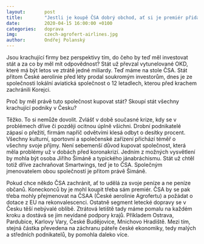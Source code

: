 ```yaml
---
layout:       post
title:        "Jestli je koupě ČSA dobrý obchod, ať si je premiér přidá do portfolia Agrofertu.“"
date:         2020-04-15 16:00:00 +0100
categories:   doprava
img:          czech-agrofert-airlines.jpg
author:       Ondřej Polanský
---
```

Jsou krachující firmy bez perspektivy tím, do čeho by teď měl investovat stát a za co by měl mít odpovědnost? Stát už převzal vytunelované OKD, které má být letos ve ztrátě jedné miliardy. Teď máme na stole ČSA. Stát přitom České aerolinie před léty prodal soukromým investorům, dnes je ze společnosti lokální aviatická společnost o 12 letadlech, kterou před krachem zachránili Korejci.

Proč by měl právě tuto společnost kupovat stát? Skoupí stát všechny krachující podniky v Česku?

<!--more-->

Těžko. To si nemůže dovolit. Zvlášť v době současné krize, kdy se v problémech dříve či později ocitnou úplně všichni. Drobní podnikatelé zápasí o přežití, firmám napříč odvětvími klesá odbyt o desítky procent. Všechny kulturní, sportovní a společenské zařízení přichází téměř o všechny svoje příjmy. Není sebemenší důvod kupovat společnost, která měla problémy už v dobách před koronakrizí. Jedním z možných vysvětlení by mohla být osoba Jiřího Šimáně a typického jánabráchismu. Stát už chtěl totiž dříve zachraňovat Smartwings, teď je to ČSA. Společným jmenovatelem obou společností je přitom právě Šimáně.

Pokud chce někdo ČSA zachránit, ať to udělá za svoje peníze a ne peníze občanů. Koneckonců by je mohl koupit třeba sám premiér. ČSA by se pak třeba mohly přejmenovat na ČSAA (České aerolinie Agrofertu) a požádat o dotace z EU na rekonvalescenci. Ostatně segment letecké dopravy se v Česku těší nebývalé oblibě. Ztrátová letiště tady máme pomalu na každém kroku a dostává se jim nevídané podpory krajů. Příkladem Ostrava, Pardubice, Karlovy Vary, České Budějovice, Mnichovo Hradiště. Mezi tím, stejná částka převedena na záchranu páteře české ekonomiky, tedy malých a středních podnikatelů, by pomohla daleko více.
